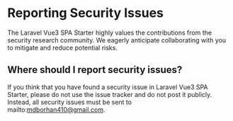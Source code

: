 # Reporting Security Issues

The Laravel Vue3 SPA Starter highly values the contributions from the security research community. We eagerly anticipate collaborating with you to mitigate and reduce potential risks.

## Where should I report security issues?

If you think that you have found a security issue in Laravel Vue3 SPA Starter, please do not use the issue tracker and do not post it publicly. Instead, all security issues must be sent to mailto:mdborhan410@gmail.com.
